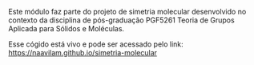 Este módulo faz parte do projeto de simetria molecular desenvolvido no contexto da disciplina de pós-graduação PGF5261 Teoria de Grupos Aplicada para Sólidos e Moléculas.
<!-- ---
title: Simetria Molecular
emoji: 🔬
colorFrom: indigo
colorTo: blue
sdk: docker
sdk_version: 28.1.1
app_file: app.py
pinned: false
--- -->
Esse cógido está vivo e pode ser acessado pelo link: https://naavilam.github.io/simetria-molecular
